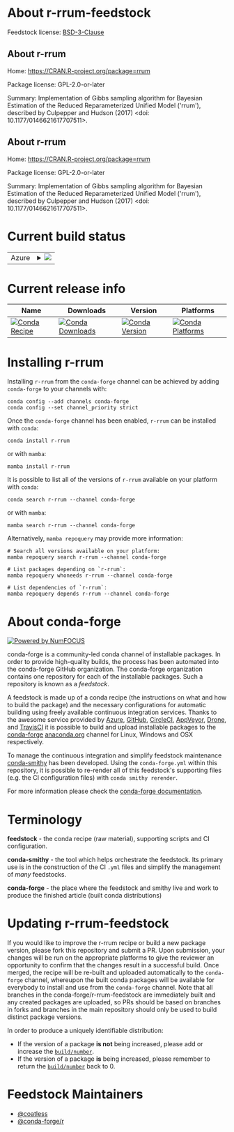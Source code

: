 About r-rrum-feedstock
======================

Feedstock license: [BSD-3-Clause](https://github.com/conda-forge/r-rrum-feedstock/blob/main/LICENSE.txt)


About r-rrum
------------

Home: https://CRAN.R-project.org/package=rrum

Package license: GPL-2.0-or-later

Summary: Implementation of Gibbs sampling algorithm for Bayesian Estimation of the Reduced Reparameterized Unified Model ('rrum'), described by Culpepper and Hudson (2017) <doi: 10.1177/0146621617707511>.

About r-rrum
------------

Home: https://CRAN.R-project.org/package=rrum

Package license: GPL-2.0-or-later

Summary: Implementation of Gibbs sampling algorithm for Bayesian Estimation of the Reduced Reparameterized Unified Model ('rrum'), described by Culpepper and Hudson (2017) <doi: 10.1177/0146621617707511>.

Current build status
====================


<table>
    
  <tr>
    <td>Azure</td>
    <td>
      <details>
        <summary>
          <a href="https://dev.azure.com/conda-forge/feedstock-builds/_build/latest?definitionId=11594&branchName=main">
            <img src="https://dev.azure.com/conda-forge/feedstock-builds/_apis/build/status/r-rrum-feedstock?branchName=main">
          </a>
        </summary>
        <table>
          <thead><tr><th>Variant</th><th>Status</th></tr></thead>
          <tbody><tr>
              <td>linux_64_r_base4.3</td>
              <td>
                <a href="https://dev.azure.com/conda-forge/feedstock-builds/_build/latest?definitionId=11594&branchName=main">
                  <img src="https://dev.azure.com/conda-forge/feedstock-builds/_apis/build/status/r-rrum-feedstock?branchName=main&jobName=linux&configuration=linux%20linux_64_r_base4.3" alt="variant">
                </a>
              </td>
            </tr><tr>
              <td>linux_64_r_base4.4</td>
              <td>
                <a href="https://dev.azure.com/conda-forge/feedstock-builds/_build/latest?definitionId=11594&branchName=main">
                  <img src="https://dev.azure.com/conda-forge/feedstock-builds/_apis/build/status/r-rrum-feedstock?branchName=main&jobName=linux&configuration=linux%20linux_64_r_base4.4" alt="variant">
                </a>
              </td>
            </tr><tr>
              <td>osx_64_r_base4.3</td>
              <td>
                <a href="https://dev.azure.com/conda-forge/feedstock-builds/_build/latest?definitionId=11594&branchName=main">
                  <img src="https://dev.azure.com/conda-forge/feedstock-builds/_apis/build/status/r-rrum-feedstock?branchName=main&jobName=osx&configuration=osx%20osx_64_r_base4.3" alt="variant">
                </a>
              </td>
            </tr><tr>
              <td>osx_64_r_base4.4</td>
              <td>
                <a href="https://dev.azure.com/conda-forge/feedstock-builds/_build/latest?definitionId=11594&branchName=main">
                  <img src="https://dev.azure.com/conda-forge/feedstock-builds/_apis/build/status/r-rrum-feedstock?branchName=main&jobName=osx&configuration=osx%20osx_64_r_base4.4" alt="variant">
                </a>
              </td>
            </tr><tr>
              <td>win_64_r_base4.3</td>
              <td>
                <a href="https://dev.azure.com/conda-forge/feedstock-builds/_build/latest?definitionId=11594&branchName=main">
                  <img src="https://dev.azure.com/conda-forge/feedstock-builds/_apis/build/status/r-rrum-feedstock?branchName=main&jobName=win&configuration=win%20win_64_r_base4.3" alt="variant">
                </a>
              </td>
            </tr><tr>
              <td>win_64_r_base4.4</td>
              <td>
                <a href="https://dev.azure.com/conda-forge/feedstock-builds/_build/latest?definitionId=11594&branchName=main">
                  <img src="https://dev.azure.com/conda-forge/feedstock-builds/_apis/build/status/r-rrum-feedstock?branchName=main&jobName=win&configuration=win%20win_64_r_base4.4" alt="variant">
                </a>
              </td>
            </tr>
          </tbody>
        </table>
      </details>
    </td>
  </tr>
</table>

Current release info
====================

| Name | Downloads | Version | Platforms |
| --- | --- | --- | --- |
| [![Conda Recipe](https://img.shields.io/badge/recipe-r--rrum-green.svg)](https://anaconda.org/conda-forge/r-rrum) | [![Conda Downloads](https://img.shields.io/conda/dn/conda-forge/r-rrum.svg)](https://anaconda.org/conda-forge/r-rrum) | [![Conda Version](https://img.shields.io/conda/vn/conda-forge/r-rrum.svg)](https://anaconda.org/conda-forge/r-rrum) | [![Conda Platforms](https://img.shields.io/conda/pn/conda-forge/r-rrum.svg)](https://anaconda.org/conda-forge/r-rrum) |

Installing r-rrum
=================

Installing `r-rrum` from the `conda-forge` channel can be achieved by adding `conda-forge` to your channels with:

```
conda config --add channels conda-forge
conda config --set channel_priority strict
```

Once the `conda-forge` channel has been enabled, `r-rrum` can be installed with `conda`:

```
conda install r-rrum
```

or with `mamba`:

```
mamba install r-rrum
```

It is possible to list all of the versions of `r-rrum` available on your platform with `conda`:

```
conda search r-rrum --channel conda-forge
```

or with `mamba`:

```
mamba search r-rrum --channel conda-forge
```

Alternatively, `mamba repoquery` may provide more information:

```
# Search all versions available on your platform:
mamba repoquery search r-rrum --channel conda-forge

# List packages depending on `r-rrum`:
mamba repoquery whoneeds r-rrum --channel conda-forge

# List dependencies of `r-rrum`:
mamba repoquery depends r-rrum --channel conda-forge
```


About conda-forge
=================

[![Powered by
NumFOCUS](https://img.shields.io/badge/powered%20by-NumFOCUS-orange.svg?style=flat&colorA=E1523D&colorB=007D8A)](https://numfocus.org)

conda-forge is a community-led conda channel of installable packages.
In order to provide high-quality builds, the process has been automated into the
conda-forge GitHub organization. The conda-forge organization contains one repository
for each of the installable packages. Such a repository is known as a *feedstock*.

A feedstock is made up of a conda recipe (the instructions on what and how to build
the package) and the necessary configurations for automatic building using freely
available continuous integration services. Thanks to the awesome service provided by
[Azure](https://azure.microsoft.com/en-us/services/devops/), [GitHub](https://github.com/),
[CircleCI](https://circleci.com/), [AppVeyor](https://www.appveyor.com/),
[Drone](https://cloud.drone.io/welcome), and [TravisCI](https://travis-ci.com/)
it is possible to build and upload installable packages to the
[conda-forge](https://anaconda.org/conda-forge) [anaconda.org](https://anaconda.org/)
channel for Linux, Windows and OSX respectively.

To manage the continuous integration and simplify feedstock maintenance
[conda-smithy](https://github.com/conda-forge/conda-smithy) has been developed.
Using the ``conda-forge.yml`` within this repository, it is possible to re-render all of
this feedstock's supporting files (e.g. the CI configuration files) with ``conda smithy rerender``.

For more information please check the [conda-forge documentation](https://conda-forge.org/docs/).

Terminology
===========

**feedstock** - the conda recipe (raw material), supporting scripts and CI configuration.

**conda-smithy** - the tool which helps orchestrate the feedstock.
                   Its primary use is in the construction of the CI ``.yml`` files
                   and simplify the management of *many* feedstocks.

**conda-forge** - the place where the feedstock and smithy live and work to
                  produce the finished article (built conda distributions)


Updating r-rrum-feedstock
=========================

If you would like to improve the r-rrum recipe or build a new
package version, please fork this repository and submit a PR. Upon submission,
your changes will be run on the appropriate platforms to give the reviewer an
opportunity to confirm that the changes result in a successful build. Once
merged, the recipe will be re-built and uploaded automatically to the
`conda-forge` channel, whereupon the built conda packages will be available for
everybody to install and use from the `conda-forge` channel.
Note that all branches in the conda-forge/r-rrum-feedstock are
immediately built and any created packages are uploaded, so PRs should be based
on branches in forks and branches in the main repository should only be used to
build distinct package versions.

In order to produce a uniquely identifiable distribution:
 * If the version of a package **is not** being increased, please add or increase
   the [``build/number``](https://docs.conda.io/projects/conda-build/en/latest/resources/define-metadata.html#build-number-and-string).
 * If the version of a package **is** being increased, please remember to return
   the [``build/number``](https://docs.conda.io/projects/conda-build/en/latest/resources/define-metadata.html#build-number-and-string)
   back to 0.

Feedstock Maintainers
=====================

* [@coatless](https://github.com/coatless/)
* [@conda-forge/r](https://github.com/orgs/conda-forge/teams/r/)

